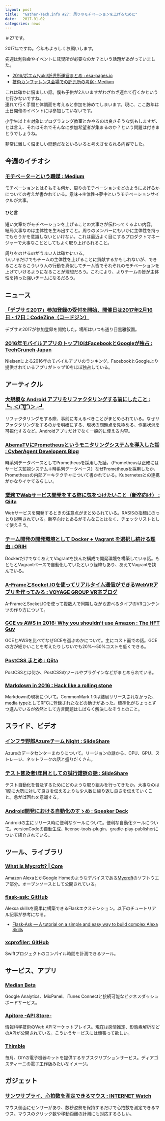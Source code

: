 ```yaml
---
layout: post
title:  "Gather-Tech.info #27: 周りのモチベーションを上げるために"
date:   2017-01-02
categories: news
---
```


＃27です。

2017年ですね。今年もよろしくお願いします。

先週は勉強会やイベントに託児所が必要なのか？という話題があがっていました。

- [2016/ポエム/yuki/託児所運営まとめ : esa-pages.io](https://esa-pages.io/p/sharing/68/posts/489/bf1736e8ef111c9d2f9b.html)
- [技術カンファレンス会場での託児所の考察 : Medium](https://medium.com/@lestrrat/%E6%8A%80%E8%A1%93%E3%82%AB%E3%83%B3%E3%83%95%E3%82%A1%E3%83%AC%E3%83%B3%E3%82%B9%E4%BC%9A%E5%A0%B4%E3%81%A7%E3%81%AE%E8%A8%97%E5%85%90%E6%89%80%E3%81%AE%E8%80%83%E5%AF%9F-29506be85155#.iudlzy4i1)

これは確かに悩ましい話。僕も子供が2人いますがわざわざ連れて行くかというと行かないですね。  
連れて行く手間と体調面を考えると参加を諦めてしまいます。現に、ここ数年は土日開催のイベントには参加していないです。

小学生以上を対象にプログラミング教室とかやるのは良さそうな気もしますが、とは言え、それはそれでそんなに参加希望者が集まるのか？という問題は付きまとうでしょうね。

非常に難しく悩ましい問題だなといろいろと考えさせられる内容でした。

## 今週のイチオシ

### [モチベーターという職媒 : Medium](https://medium.com/@satoshikawamata/%E3%83%A2%E3%83%81%E3%83%99%E3%83%BC%E3%82%BF%E3%83%BC%E3%81%A8%E3%81%84%E3%81%86%E8%81%B7%E5%AA%92-5d4612ad80b9#.2ibuyfz6j)

モチベーションとはそもそも何か、周りのモチベーションをどのようにあげるかについての考えが書かれている。意味→主体性→夢中というモチベーションサイクルが大事。

#### ひと言

短い文章だがモチベーションを上げることの大事さが伝わってくるよい内容。  
結局大事なのは主体性を生み出すこと。周りのメンバーにもいかに主体性を持ってもらうかを意識しないといけない。これは最近よく目にするプロダクトマネージャーで大事なこととしてもよく取り上げられること。

周りをのせるのがうまい人は確かにいる。  
1人いるだけでもチームの主体性を上げることに貢献するかもしれないが、できることならこういう人の行動を真似してチーム皆でそれぞれのモチベーションを上げていけるようになることが理想だろう。これにより、よりチームの皆が主体性を持った強いチームになるだろう。

## ニュース

### [「デブサミ2017」参加登録の受付を開始、開催日は2017年2月16日・17日：CodeZine（コードジン）](http://codezine.jp/article/detail/9915)

デブサミ2017が参加登録を開始した。場所はいつも通り目黒雅叙園。

### [2016年モバイルアプリのトップ10はFacebookとGoogleが独占 : TechCrunch Japan](http://jp.techcrunch.com/2016/12/29/20161228facebook-google-dominate-the-list-of-2016s-top-apps/)

Nielsenによる2016年のモバイルアプリのランキング。FacebookとGoogleより提供されているアプリがトップ10をほぼ独占している。

## アーティクル

### [大規模な Android アプリをリファクタリングする前にしたこと : ┗┐＜(՞ਊ՞)＞┌┛](http://funnelbit.hatenablog.com/entry/2016/12/25/000022)

リファクタリングをする際、事前に考えるべきことがまとめられている。なぜリファクタリングをするのかを明確にする、現状の問題点を見極める、作業状況を可視化するなど。Androidアプリだけでなく一般的に使える内容。

### [AbemaTVにPrometheusというモニタリングシステムを導入した話 : CyberAgent Developers Blog](https://developers.cyberagent.co.jp/blog/archives/3814/)

時系列データベースとしてPrometheusを採用した話。（Prometheusは正確にはサービス監視システム＋時系列データベース）なぜPrometheusを採用したか、Prometheusの内部アーキテクチャについて書かれている。Kubernetesとの連携がかなりイケてるらしい。

### [業務でWebサービス開発をする際に気をつけたいこと（新卒向け） : Qiita](http://qiita.com/zaru/items/71900d0e4b2afaaa955b)

Webサービスを開発するときの注意点がまとめられている。RASISの指標にのっとり説明されている。新卒向けとあるがそんなことはなく、チェックリストとして使えそう。

### [チーム開発の開発環境として Docker + Vagrant を選択し続ける理由 : ORIH](https://orih.io/2016/12/the-reason-why-we-continue-to-choose-docker-and-vagrant-as-our-dev-stack/)

DockerだけでなくあえてVagrantを挟んだ構成で開発環境を構築している話。もともとVagrantベースで自動化していたという経緯もあり、あえてVagrantを挟んでいる。

### [A-FrameとSocket.IOを使ってリアルタイム通信ができるWebVRアプリを作ってみる : VOYAGE GROUP VR室ブログ](http://vr-lab.voyagegroup.com/entry/2016/12/26/231043)

A-FrameとSocket.IOを使って複数人で同期しながら遊べるタイプのVRコンテンツの作り方について。

### [GCE vs AWS in 2016: Why you shouldn’t use Amazon : The HFT Guy](https://thehftguy.com/2016/06/15/gce-vs-aws-in-2016-why-you-should-never-use-amazon/)

GCEとAWSを比べてなぜGCEを選ぶのかについて。主にコスト面での話。GCEの方が細かいことを考えたりしないでも20%〜50%コストを低くできる。

### [PostCSS まとめ : Qiita](http://qiita.com/morishitter/items/4a04eb144abf49f41d7d)

PostCSSとは何か、PostCSSのツールやプラグインなどがまとめられている。

### [Markdown in 2016 : Hack like a rolling stone](http://tk0miya.hatenablog.com/entry/2016/12/30/205418)

Markdownの現状について。CommonMark 1.0は結局リリースされなかった、media typeとしてRFCに登録されたなどの動きがあった。標準化がちょっとずつ進んでいるが依然として方言問題はしばらく解決しなそうとのこと。

## スライド、ビデオ

### [インフラ野郎Azureチーム Night : SlideShare](http://www.slideshare.net/ToruMakabe/azure-night)

Azureのデータセンターまわりについて。リージョンの話から、CPU、GPU、ストレージ、ネットワークの話と盛りだくさん。

### [テスト普及者1年目としての試行錯誤の話 : SlideShare](http://www.slideshare.net/TakashiMori5/1-69708466)

テスト自動化を普及するためにどのような取り組みを行ってきたか。大事なのは1度に大勢に対して良さを伝えるよりも少人数に繰り返し良さを伝えていくこと。急がば回れを意識する。

### [Android開発における自動化のすゝめ : Speaker Deck](https://speakerdeck.com/ayatk/androidkai-fa-niokeruzi-dong-hua-falsesu-me)

Androidの主にリリース時に便利なツールについて。便利な自動化ツールについて。versionCodeの自動生成、license-tools-plugin、gradle-play-publisherについて紹介されている。

## ツール、ライブラリ

### [What is Mycroft? | Core](https://docs.mycroft.ai/)

Amazon AlexaとかGoogle Homeのようなデバイスである[Mycroft](https://mycroft.ai/)のソフトウエア部分。オープンソースとして公開されている。

### [flask-ask: GitHub](https://github.com/johnwheeler/flask-ask)

Alexsa skillsを簡単に構築できるFlaskエクステンション。以下のチュートリアル記事が参考になる。

- [Flask-Ask — A tutorial on a simple and easy way to build complex Alexa Skills](https://blog.craftworkz.co/flask-ask-a-tutorial-on-a-simple-and-easy-way-to-build-complex-alexa-skills-426a6b3ff8bc#.rfcosrheg)

### [xcprofiler: GitHub](https://github.com/giginet/xcprofiler)

Swiftプロジェクトのコンパイル時間を計測できるツール。

## サービス、アプリ

### [Median Beta](https://median.tech/)

Google Analytics、MixPanel、iTunes Connectと接続可能なビジネスダッシュボードサービス。

### [Apitore -API Store-](https://apitore.com/store/index.html)

情報科学技術のWeb APIマーケットプレイス。現在は感情推定、形態素解析などのAPIが公開されている。こういうサービスには頑張って欲しい。

### [Thimble](https://thimble.io/)

毎月、DIYの電子機器キットを提供するサブスクリプションサービス。ディアゴスティーニの電子工作版みたいなイメージ。

## ガジェット

### [サンワサプライ、心拍数を測定できるマウス : INTERNET Watch](http://internet.watch.impress.co.jp/docs/news/1037310.html)

マウス側面にセンサーがあり、数秒姿勢を保持するだけで心拍数を測定できるマウス。マウスのクリック数や移動距離の計測にも対応するらしい。